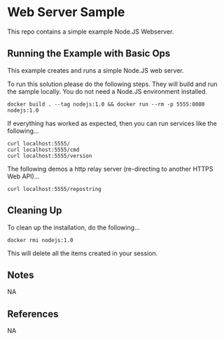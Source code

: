 Web Server Sample
==================

This repo contains a simple example Node.JS Webserver.

Running the Example with Basic Ops
----------------------------------
This example creates and runs a simple Node.JS web server.

To run this solution please do the following steps. They will build and run the sample locally. You do not need a Node.JS environment installed.

    docker build . --tag nodejs:1.0 && docker run --rm -p 5555:8080 nodejs:1.0

If everything has worked as expected, then you can run services like the following...

    curl localhost:5555/
    curl localhost:5555/cmd
    curl localhost:5555/version
    
The following demos a http relay server (re-directing to another HTTPS Web API)...

    curl localhost:5555/repostring
    
Cleaning Up
-----------
To clean up the installation, do the following...

    docker rmi nodejs:1.0
        
This will delete all the items created in your session.

Notes
-----
NA

References
----------
NA


